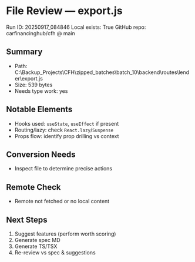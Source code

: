 # File Review — export.js
Run ID: 20250917_084846
Local exists: True
GitHub repo: carfinancinghub/cfh @ main

## Summary
- Path: C:\Backup_Projects\CFH\zipped_batches\batch_10\backend\routes\lender\export.js
- Size: 539 bytes
- Needs type work: yes

## Notable Elements
- Hooks used: `useState`, `useEffect` if present
- Routing/lazy: check `React.lazy`/`Suspense`
- Props flow: identify prop drilling vs context

## Conversion Needs
- Inspect file to determine precise actions

## Remote Check
- Remote not fetched or no local content

## Next Steps
1) Suggest features (perform worth scoring)
2) Generate spec MD
3) Generate TS/TSX
4) Re-review vs spec & suggestions